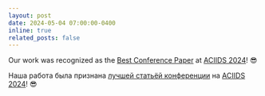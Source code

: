 ```yaml
---
layout: post
date: 2024-05-04 07:00:00-0400
inline: true
related_posts: false
---
```


Our work was recognized as the [Best Conference Paper](../assets/pdf/aciids-2024-diploma.pdf) at [ACIIDS 2024](https://aciids.pwr.edu.pl/2024/)! :sunglasses:

Наша работа была признана [лучшей статьёй конференции](../assets/pdf/aciids-2024-diploma.pdf) на [ACIIDS 2024](https://aciids.pwr.edu.pl/2024/)! :sunglasses: